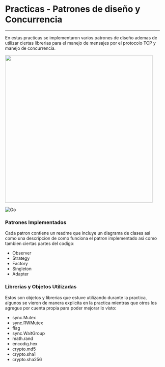 # Practicas - Patrones de diseño y Concurrencia 

---

En estas practicas se implementaron varios patrones de diseño ademas de utilizar ciertas librerias para el manejo de mensajes
por el protocolo TCP y manejo de concurrencia.

<img src="" width="480">

![Go](https://img.shields.io/badge/go-%2300ADD8.svg?style=for-the-badge&logo=go&logoColor=white)


### Patrones Implementados
Cada patron contiene un readme que incluye un diagrama de clases asi como una descripcion de como funciona el patron implementado
asi como tambien ciertas partes del codigo:
- Observer
- Strategy
- Factory
- Singleton
- Adapter


### Librerias y Objetos Utilizadas
Estos son objetos y librerias que estuve utilizando durante la practica, algunos se vieron de manera explicita en la practica mientras
que otros los agregue por cuenta propia para poder mejorar lo visto:
- sync.Mutex
- sync.RWMutex
- flag
- sync.WaitGroup
- math.rand
- encodig.hex
- crypto.md5
- crypto.sha1
- crypto.sha256